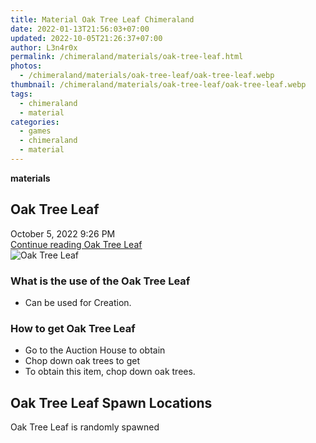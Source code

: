 ```yaml
---
title: Material Oak Tree Leaf Chimeraland
date: 2022-01-13T21:56:03+07:00
updated: 2022-10-05T21:26:37+07:00
author: L3n4r0x
permalink: /chimeraland/materials/oak-tree-leaf.html
photos:
  - /chimeraland/materials/oak-tree-leaf/oak-tree-leaf.webp
thumbnail: /chimeraland/materials/oak-tree-leaf/oak-tree-leaf.webp
tags:
  - chimeraland
  - material
categories:
  - games
  - chimeraland
  - material
---
```


<link
  rel="stylesheet"
  href="https://rawcdn.githack.com/dimaslanjaka/Web-Manajemen/870a349/css/bootstrap-5-3-0-alpha3-wrapper.css"
/>
<section id="bootstrap-wrapper">
  <div data-bs-theme="dark">
    <div
      class="row g-0 border rounded overflow-hidden flex-md-row mb-4 shadow-sm position-relative bg-dark text-light"
    >
      <div class="col p-4 d-flex flex-column position-static">
        <strong class="d-inline-block mb-2 text-success">materials</strong>
        <h2 class="mb-0">Oak Tree Leaf</h2>
        <div class="mb-1 text-muted">October 5, 2022 9:26 PM</div>
        <a
          href="/chimeraland/materials/oak-tree-leaf.html"
          class="stretched-link d-none text-primary"
          >Continue reading Oak Tree Leaf</a
        >
      </div>
      <div class="col-auto d-none d-md-block d-lg-block">
        <img
          src="https://www.webmanajemen.com/chimeraland/materials/oak-tree-leaf/oak-tree-leaf.webp"
          alt="Oak Tree Leaf"
        />
      </div>
    </div>
    <div class="row">
      <div class="col-lg-6 col-12 mb-2">
        <div class="card">
          <div class="card-body">
            <h3 class="card-title">What is the use of the Oak Tree Leaf</h3>
            <div class="card-text">
              <ul>
                <li>Can be used for Creation.</li>
              </ul>
            </div>
          </div>
        </div>
      </div>
      <div class="col-lg-6 col-12 mb-2">
        <div class="card">
          <div class="card-body">
            <h3 class="card-title">How to get Oak Tree Leaf</h3>
            <div class="card-text">
              <ul>
                <li>Go to the Auction House to obtain</li>
                <li>Chop down oak trees to get</li>
                <li>To obtain this item, chop down oak trees.</li>
              </ul>
            </div>
          </div>
        </div>
      </div>
      <div class="col-12 mb-2">
        <h2>Oak Tree Leaf Spawn Locations</h2>
        <p>Oak Tree Leaf is randomly spawned</p>
      </div>
    </div>
  </div>
</section>